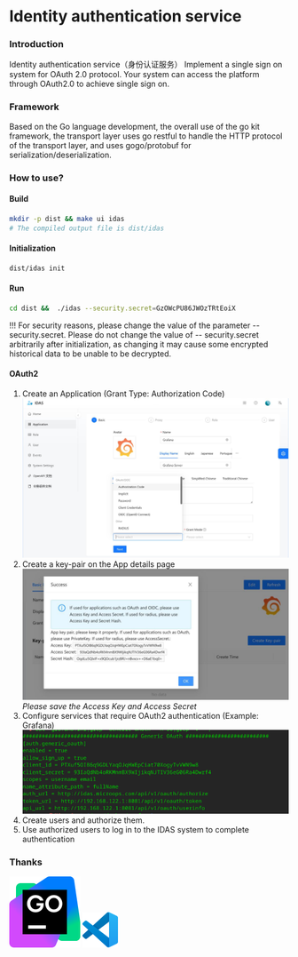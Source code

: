 # Identity authentication service

### Introduction
Identity authentication service（身份认证服务）
Implement a single sign on system for OAuth 2.0 protocol. Your system can access the platform through OAuth2.0 to achieve single sign on.

### Framework
Based on the Go language development, the overall use of the go kit framework, the transport layer uses go restful to handle the HTTP protocol of the transport layer, and uses gogo/protobuf for serialization/deserialization.

### How to use?
#### Build
```bash
mkdir -p dist && make ui idas
# The compiled output file is dist/idas
```
#### Initialization
```bash
dist/idas init
```
#### Run
```bash
cd dist &&  ./idas --security.secret=GzOWcPU86JWOzTRtEoiX
```
!!! For security reasons, please change the value of the parameter -- security.secret. Please do not change the value of -- security.secret arbitrarily after initialization, as changing it may cause some encrypted historical data to be unable to be decrypted.

#### OAuth2
1. Create an Application (Grant Type: Authorization Code)
   ![Create App](./examples/images/app_create.jpg)
2. Create a key-pair on the App details page
![Create a Key-Pair](./examples/images/generate_key.jpg)
*Please save the Access Key and Access Secret*
3. Configure services that require OAuth2 authentication (Example: Grafana)
![img.png](./examples/images/oauth_config.png)
4. Create users and authorize them.
5. Use authorized users to log in to the IDAS system to complete authentication

### Thanks
[![GoLand](./examples/images/goland.svg)](https://www.jetbrains.com/go/)
[![Visual Studio Code](./examples/images/vscode.png)](https://code.visualstudio.com/)
